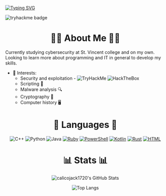 [![Typing SVG](https://readme-typing-svg.herokuapp.com?font=Fira+Code&color=00F723&multiline=true&random=false&width=435&height=100&lines=Science+fiction+does+not+remain;fiction+for+long.;-+Vint+Serf)](https://git.io/typing-svg)

![tryhackme badge](https://tryhackme-badges.s3.amazonaws.com/calicojack1720.png)
<div align="center"
</div>

 # 🏴‍☠️ About Me 🏴‍☠️

<div align="left"
</div>

Currently studying cybersecurity at St. Vincent college and on my own. Looking to learn more about programming and IT in general to develop my skills.

 - 🔭 Interests:
    - Security and exploitation - ![TryHackMe](https://img.shields.io/badge/TryHackMe-000000?logo=tryhackme&logoColor=white) ![HackTheBox](https://img.shields.io/badge/HackTheBox-000000?logo=hackthebox&logoColor=green)
    - Scripting 📜
    - Malware analysis 🔍
    - Cryptography 🔐
    - Computer history 🖥️

<div align="center"
 </div>

# 👾 Languages 👾
![C++](https://img.shields.io/badge/c++-%2300599C.svg?style=for-the-badge&logo=c%2B%2B&logoColor=white) ![Python](https://img.shields.io/badge/python-3670A0?style=for-the-badge&logo=python&logoColor=ffdd54) ![Java](https://img.shields.io/badge/java-%23ED8B00.svg?style=for-the-badge&logo=openjdk&logoColor=white) [![Ruby](https://img.shields.io/badge/Ruby-%23CC342D.svg?style=for-the-badge&logo=ruby&logoColor=white)](#) [![PowerShell](https://img.shields.io/badge/PowerShell-%235391FE.svg?style=for-the-badge&logo=powershell&logoColor=white)](#) [![Kotlin](https://img.shields.io/badge/Kotlin-%237F52FF.svg?style=for-the-badge&logo=kotlin&logoColor=white)](#) [![Rust](https://img.shields.io/badge/Rust-%23000000.svg?style=for-the-badge&logo=rust&logoColor=white)](#) [![HTML](https://img.shields.io/badge/HTML-%23E34F26.svg?style=for-the-badge&logo=html5&logoColor=white)](#) 

# 📊 Stats 📊

<div align="center">
    <img src="https://github-profile-summary-cards.vercel.app/api/cards/profile-details?username=calicojack1720&theme=github_dark" alt="calicojack1720's GitHub Stats"/>
</div>

![Top Langs](https://github-readme-stats.vercel.app/api/top-langs/?username=calicojack1720&size_weight=0.5&count_weight=0.5&theme=transparent)
